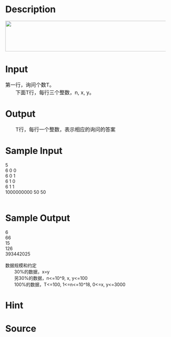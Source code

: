
# Description

<div class="content"><p><img alt="" width="568" height="96" src="source/bzoj/2627/img/aHR0cHM6Ly9seWRzeS5jb20vSnVkZ2VPbmxpbmUvdXBsb2FkLzIwMTIwMy8xMS5qcGc=.jpg"/></p></div>

# Input

<div class="content"><p><span style="font-size: medium">第一行，询问个数T。<br/>
　　下面T行，每行三个整数，n, x, y。<br/>
</span></p></div>

# Output

<div class="content"><div class="pdcont"><span style="font-size: medium">　　T行，每行一个整数，表示相应的询问的答案<br/>
</span></div></div>

# Sample Input

<div class="content"><span class="sampledata">5<br/>
6 0 0<br/>
6 0 1<br/>
6 1 0<br/>
6 1 1<br/>
1000000000 50 50<br/>
<br/>
</span></div>

# Sample Output

<div class="content"><span class="sampledata">6<br/>
66<br/>
15<br/>
126<br/>
393442025<br/>
<br/>
数据规模和约定<br/>
　　30%的数据，x=y<br/>
　　另30%的数据，n&lt;=10^9, x, y&lt;=100<br/>
　　100%的数据，T&lt;=100, 1&lt;=n&lt;=10^18, 0&lt;=x, y&lt;=3000<br/>
</span></div>

# Hint

<div class="content"><p></p></div>

# Source

<div class="content"><p><a href="problemset.php?search="></a></p></div>

